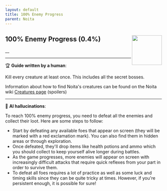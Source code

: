 ```yaml
---
layout: default
title: 100% Enemy Progress
parent: Noita
---
```


## 100% Enemy Progress (0.4%) <img align="right" src="https://cdn.cloudflare.steamstatic.com/steamcommunity/public/images/apps/881100/18c76ae26e6cb5c0743863e8e31a45b203ce7fa9.jpg" width="96" height="96">

__

---

:trophy: **Guide written by a human**:

Kill every creature at least once. This includes all the secret bosses.

Information about how to find Noita's creatures can be found on the Noita wiki [Creatures page](https://noita.wiki.gg/wiki/Creatures) (spoilers)

---

:robot: **AI hallucinations**:

To reach 100% enemy progress, you need to defeat all the enemies and collect their loot. Here are some steps to follow:

- Start by defeating any available foes that appear on screen (they will be marked with a red exclamation mark). You can also find them in hidden areas or through exploration.
- Once defeated, they'll drop items like health potions and ammo which you should collect to keep yourself alive longer during battles.
- As the game progresses, more enemies will appear on screen with increasingly difficult attacks that require quick reflexes from your part in order to survive them.
- To defeat all foes requires a lot of practice as well as some luck and timing skills since they can be quite tricky at times. However, if you're persistent enough, it is possible for sure!
